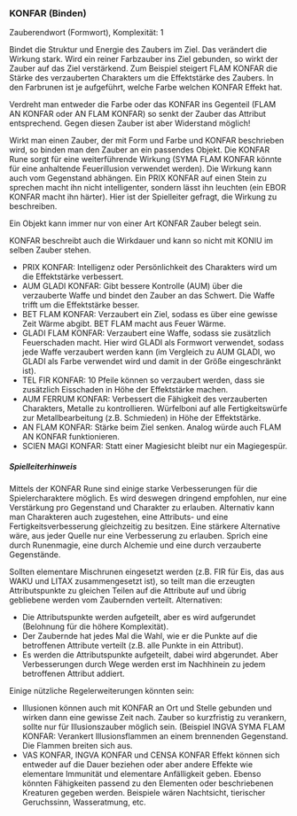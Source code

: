 ### KONFAR (Binden)

Zauberendwort (Formwort), Komplexität: 1

Bindet die Struktur und Energie des Zaubers im Ziel. Das verändert die Wirkung stark. Wird ein reiner Farbzauber ins
Ziel gebunden, so wirkt der Zauber auf das Ziel verstärkend. Zum Beispiel steigert FLAM KONFAR die Stärke des
verzauberten Charakters um die Effektstärke des Zaubers. In den Farbrunen ist je aufgeführt, welche Farbe welchen
KONFAR Effekt hat.

Verdreht man entweder die Farbe oder das KONFAR ins Gegenteil (FLAM AN KONFAR oder AN FLAM KONFAR) so senkt der Zauber
das Attribut entsprechend. Gegen diesen Zauber ist aber Widerstand möglich!

Wirkt man einen Zauber, der mit Form und Farbe und KONFAR beschrieben wird, so binden man den Zauber an ein passendes
Objekt. Die KONFAR Rune sorgt für eine weiterführende Wirkung (SYMA FLAM KONFAR könnte für eine anhaltende
Feuerillusion verwendet werden). Die Wirkung kann auch vom Gegenstand abhängen. Ein PRIX KONFAR auf einen Stein zu
sprechen macht ihn nicht intelligenter, sondern lässt ihn leuchten (ein EBOR KONFAR macht ihn härter). Hier ist der
Spielleiter gefragt, die Wirkung zu beschreiben.

Ein Objekt kann immer nur von einer Art KONFAR Zauber belegt sein.

KONFAR beschreibt auch die Wirkdauer und kann so nicht mit KONIU im selben Zauber stehen.

* PRIX KONFAR: Intelligenz oder Persönlichkeit des Charakters wird um die Effektstärke verbessert.
* AUM GLADI KONFAR: Gibt bessere Kontrolle (AUM) über die verzauberte Waffe und
bindet den Zauber an das Schwert. Die Waffe trifft um die Effektstärke besser.
* BET FLAM KONFAR: Verzaubert ein Ziel, sodass es über eine gewisse Zeit Wärme abgibt. BET FLAM macht aus Feuer Wärme.
* GLADI FLAM KONFAR: Verzaubert eine Waffe, sodass sie zusätzlich Feuerschaden macht. Hier wird GLADI als Formwort
verwendet, sodass jede Waffe verzaubert werden kann (im Vergleich zu AUM GLADI, wo GLADI als Farbe verwendet wird und
damit in der Größe eingeschränkt ist).
* TEL FIR KONFAR: 10 Pfeile können so verzaubert werden, dass sie zusätzlich Eisschaden in Höhe der Effektstärke machen.
* AUM FERRUM KONFAR: Verbessert die Fähigkeit des verzauberten Charakters, Metalle zu kontrollieren. Würfelboni auf
alle Fertigkeitswürfe zur Metallbearbeitung (z.B. Schmieden) in Höhe der Effektstärke.
* AN FLAM KONFAR: Stärke beim Ziel senken. Analog würde auch FLAM AN KONFAR funktionieren.
* SCIEN MAGI KONFAR: Statt einer Magiesicht bleibt nur ein Magiegespür.

##### Spielleiterhinweis

Mittels der KONFAR Rune sind einige starke Verbesserungen für die Spielercharaktere möglich. Es wird deswegen
dringend empfohlen, nur eine Verstärkung pro Gegenstand und Charakter zu erlauben. Alternativ kann man Charakteren
auch zugestehen, eine Attributs- und eine Fertigkeitsverbesserung gleichzeitig zu besitzen. Eine stärkere Alternative
wäre, aus jeder Quelle nur eine Verbesserung zu erlauben. Sprich eine durch Runenmagie, eine durch Alchemie und eine
durch verzauberte Gegenstände.

Sollten elementare Mischrunen eingesetzt werden (z.B. FIR für Eis, das aus WAKU und LITAX zusammengesetzt ist), so
teilt man die erzeugten Attributspunkte zu gleichen Teilen auf die Attribute auf und übrig gebliebene werden vom
Zaubernden verteilt. Alternativen:

* Die Attributspunkte werden aufgeteilt, aber es wird aufgerundet (Belohnung für die höhere Komplexität).
* Der Zaubernde hat jedes Mal die Wahl, wie er die Punkte auf die betroffenen Attribute verteilt (z.B. alle Punkte
in ein Attribut).
* Es werden die Attributspunkte aufgeteilt, dabei wird abgerundet. Aber Verbesserungen durch Wege werden erst im
Nachhinein zu jedem betroffenen Attribut addiert.

Einige nützliche Regelerweiterungen könnten sein:

* Illusionen können auch mit KONFAR an Ort und Stelle gebunden und wirken dann eine gewisse Zeit nach. Zauber so
kurzfristig zu verankern, sollte nur für Illusionszauber möglich sein. (Beispiel INGVA SYMA FLAM KONFAR: Verankert
Illusionsflammen an einem brennenden Gegenstand. Die Flammen breiten sich aus.
* VAS KONFAR, INGVA KONFAR und CENSA KONFAR Effekt können sich entweder auf die Dauer beziehen oder aber andere
Effekte wie elementare Immunität und elementare Anfälligkeit geben. Ebenso könnten Fähigkeiten passend zu den
Elementen oder beschriebenen Kreaturen gegeben werden. Beispiele wären Nachtsicht, tierischer Geruchssinn,
Wasseratmung, etc.
